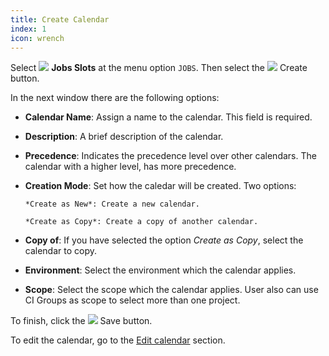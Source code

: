 ```yaml
---
title: Create Calendar
index: 1
icon: wrench
---
```


Select <img src="/static/images/icons/slot.svg" /> **Jobs Slots** at the menu
option `JOBS`. Then select the <img src="/static/images/icons/add.svg" /> Create
button.

In the next window there are the following options:

- **Calendar Name**: Assign a name to the calendar. This field is required.
- **Description**: A brief description of the calendar.
- **Precedence**: Indicates the precedence level over other calendars. 
The calendar with a higher level, has more precedence.
- **Creation Mode**: Set how the caledar will be created. Two options:  
      
      *Create as New*: Create a new calendar.
   
      *Create as Copy*: Create a copy of another calendar.  
- **Copy of**: If you have selected the option *Create as Copy*, select the calendar to copy.
- **Environment**: Select the environment which the calendar applies.
- **Scope**: Select the scope which the calendar applies. User also can use CI Groups as scope to select more than one project.

To finish, click the <img src="/static/images/icons/save.svg" /> Save button.

To edit the calendar, go to the [Edit calendar](how-to/edit-calendar) section.
